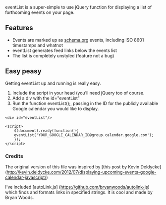 eventList is a super-simple to use jQuery function for displaying a list of forthcoming events on your page.

## Features

* Events are marked up as [schema.org](http://schema.org) events, including ISO 8601 timestamps and whatnot
* eventList generates feed links below the events list
* The list is completely unstyled (feature not a bug)

## Easy peasy

Getting eventList up and running is really easy.

1. Include the script in your head (you’ll need jQuery too of course.
2. Add a div with the id="eventList"
3. Run the function eventList();, passing in the ID for the publicly available Google calendar you would like to display.

```
<div id="eventList"/>

<script>
	$(document).ready(function(){
	eventList('YOUR_GOOGLE_CALENDAR_ID@group.calendar.google.com');
	});
</script>
```

### Credits

The original version of this file was inspired by [this post by Kevin Deldycke] (http://kevin.deldycke.com/2012/07/displaying-upcoming-events-google-calendar-javascript/)

I've included [autoLink.js] (https://github.com/bryanwoods/autolink-js) which finds and formats links in specified strings. It is cool and made by Bryan Woods.
